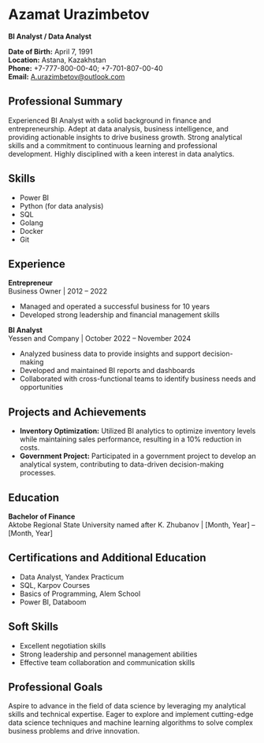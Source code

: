 # Azamat Urazimbetov

**BI Analyst / Data Analyst**

**Date of Birth:** April 7, 1991  
**Location:** Astana, Kazakhstan  
**Phone:** +7-777-800-00-40; +7-701-807-00-40  
**Email:** A.urazimbetov@outlook.com  

## Professional Summary
Experienced BI Analyst with a solid background in finance and entrepreneurship. Adept at data analysis, business intelligence, and providing actionable insights to drive business growth. Strong analytical skills and a commitment to continuous learning and professional development. Highly disciplined with a keen interest in data analytics.

## Skills
- Power BI
- Python (for data analysis)
- SQL
- Golang
- Docker
- Git

## Experience
**Entrepreneur**  
Business Owner | 2012 – 2022  
- Managed and operated a successful business for 10 years
- Developed strong leadership and financial management skills

**BI Analyst**  
Yessen and Company | October 2022 – November 2024  
- Analyzed business data to provide insights and support decision-making
- Developed and maintained BI reports and dashboards
- Collaborated with cross-functional teams to identify business needs and opportunities

## Projects and Achievements
- **Inventory Optimization:** Utilized BI analytics to optimize inventory levels while maintaining sales performance, resulting in a 10% reduction in costs.
- **Government Project:** Participated in a government project to develop an analytical system, contributing to data-driven decision-making processes.

## Education
**Bachelor of Finance**  
Aktobe Regional State University named after K. Zhubanov | [Month, Year] – [Month, Year]

## Certifications and Additional Education
- Data Analyst, Yandex Practicum
- SQL, Karpov Courses
- Basics of Programming, Alem School
- Power BI, Databoom

## Soft Skills
- Excellent negotiation skills
- Strong leadership and personnel management abilities
- Effective team collaboration and communication skills

## Professional Goals
Aspire to advance in the field of data science by leveraging my analytical skills and technical expertise. Eager to explore and implement cutting-edge data science techniques and machine learning algorithms to solve complex business problems and drive innovation.

